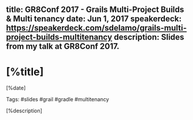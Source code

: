 title: GR8Conf 2017 - Grails Multi-Project Builds & Multi tenancy
date: Jun 1, 2017
speakerdeck: https://speakerdeck.com/sdelamo/grails-multi-project-builds-multitenancy
description: Slides from my talk at GR8Conf 2017.
---

# [%title]

[%date]

Tags: #slides #grail #gradle #multitenancy

[%description]

<script async class="speakerdeck-embed" data-id="a411f0ecdbd14de1b7ac00b4074c1c79" data-ratio="1.77777777777778" src="//speakerdeck.com/assets/embed.js"></script>